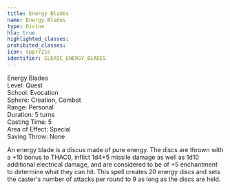 ```yaml
---
title: Energy Blades
name: Energy Blades
type: Divine
hla: true
highlighted_classes: 
prohibited_classes: 
icon: sppr721c
identifier: CLERIC_ENERGY_BLADES
---
```

Energy Blades  
Level: Quest  
School: Evocation  
Sphere: Creation, Combat  
Range: Personal  
Duration: 5 turns  
Casting Time: 5  
Area of Effect: Special  
Saving Throw: None  
  
An energy blade is a discus made of pure energy. The discs are thrown with a +10 bonus to THAC0, inflict 1d4+5 missile damage as well as 1d10 additional electrical damage, and are considered to be of +5 enchantment to determine what they can hit. This spell creates 20 energy discs and sets the caster's number of attacks per round to 9 as long as the discs are held.  
